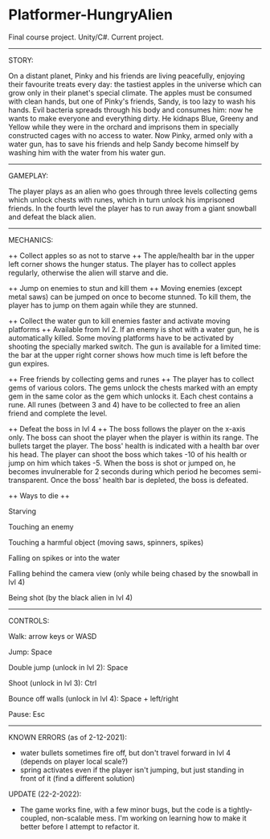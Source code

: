 # Platformer-HungryAlien
Final course project. Unity/C#. Current project. 

****************************

STORY:

On a distant planet, Pinky and his friends are living peacefully, enjoying their favourite treats every day: the tastiest apples in the universe which can grow only in their planet's special climate. 
The apples must be consumed with clean hands, but one of Pinky's friends, Sandy, is too lazy to wash his hands.
Evil bacteria spreads through his body and consumes him: now he wants to make everyone and everything dirty.
He kidnaps Blue, Greeny and Yellow while they were in the orchard and imprisons them in specially constructed cages with no access to water.
Now Pinky, armed only with a water gun, has to save his friends and help Sandy become himself by washing him with the water from his water gun. 

****************************

GAMEPLAY:

The player plays as an alien who goes through three levels collecting gems which unlock chests with runes, which in turn unlock his imprisoned friends.
In the fourth level the player has to run away from a giant snowball and defeat the black alien.

****************************

MECHANICS:

++ Collect apples so as not to starve ++
The apple/health bar in the upper left corner shows the hunger status.
The player has to collect apples regularly, otherwise the alien will starve and die.

++ Jump on enemies to stun and kill them ++
Moving enemies (except metal saws) can be jumped on once to become stunned. 
To kill them, the player has to jump on them again while they are stunned.

++ Collect the water gun to kill enemies faster and activate moving platforms ++
Available from lvl 2.
If an enemy is shot with a water gun, he is automatically killed.
Some moving platforms have to be activated by shooting the specially marked switch.
The gun is available for a limited time: the bar at the upper right corner shows how much time is left before the gun expires.

++ Free friends by collecting gems and runes ++
The player has to collect gems of various colors.
The gems unlock the chests marked with an empty gem in the same color as the gem which unlocks it.
Each chest contains a rune.
All runes (between 3 and 4) have to be collected to free an alien friend and complete the level.

++ Defeat the boss in lvl 4 ++
The boss follows the player on the x-axis only.
The boss can shoot the player when the player is within its range. The bullets target the player.
The boss' health is indicated with a health bar over his head.
The player can shoot the boss which takes -10 of his health or jump on him which takes -5.
When the boss is shot or jumped on, he becomes invulnerable for 2 seconds during which period he becomes semi-transparent.
Once the boss' health bar is depleted, the boss is defeated.

++ Ways to die ++

Starving

Touching an enemy

Touching a harmful object (moving saws, spinners, spikes)

Falling on spikes or into the water

Falling behind the camera view (only while being chased by the snowball in lvl 4)

Being shot (by the black alien in lvl 4)

****************************

CONTROLS:

Walk: arrow keys or WASD

Jump: Space

Double jump (unlock in lvl 2): Space

Shoot (unlock in lvl 3): Ctrl

Bounce off walls (unlock in lvl 4): Space + left/right

Pause: Esc

****************************

KNOWN ERRORS (as of 2-12-2021): 
+ water bullets sometimes fire off, but don't travel forward in lvl 4 (depends on player local scale?)
+ spring activates even if the player isn't jumping, but just standing in front of it (find a different solution)

UPDATE (22-2-2022):
+ The game works fine, with a few minor bugs, but the code is a tightly-coupled, non-scalable mess. I'm working on learning how to make it better before I attempt to refactor it.

